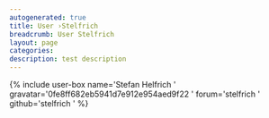 ```yaml
---
autogenerated: true
title: User ›Stelfrich
breadcrumb: User Stelfrich
layout: page
categories: 
description: test description
---
```


{% include user-box name='Stefan Helfrich ' gravatar='0fe8ff682eb5941d7e912e954aed9f22 ' forum='stelfrich ' github='stelfrich ' %}
